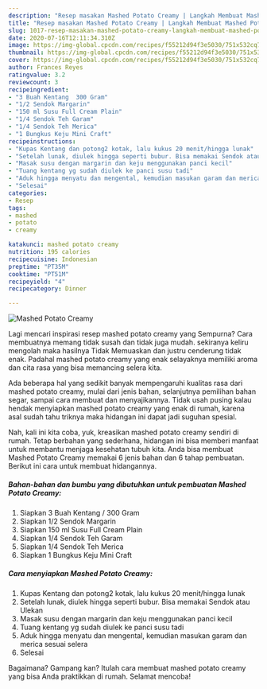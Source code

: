 ```yaml
---
description: "Resep masakan Mashed Potato Creamy | Langkah Membuat Mashed Potato Creamy Yang Paling Enak"
title: "Resep masakan Mashed Potato Creamy | Langkah Membuat Mashed Potato Creamy Yang Paling Enak"
slug: 1017-resep-masakan-mashed-potato-creamy-langkah-membuat-mashed-potato-creamy-yang-paling-enak
date: 2020-07-16T12:11:34.310Z
image: https://img-global.cpcdn.com/recipes/f55212d94f3e5030/751x532cq70/mashed-potato-creamy-foto-resep-utama.jpg
thumbnail: https://img-global.cpcdn.com/recipes/f55212d94f3e5030/751x532cq70/mashed-potato-creamy-foto-resep-utama.jpg
cover: https://img-global.cpcdn.com/recipes/f55212d94f3e5030/751x532cq70/mashed-potato-creamy-foto-resep-utama.jpg
author: Frances Reyes
ratingvalue: 3.2
reviewcount: 3
recipeingredient:
- "3 Buah Kentang  300 Gram"
- "1/2 Sendok Margarin"
- "150 ml Susu Full Cream Plain"
- "1/4 Sendok Teh Garam"
- "1/4 Sendok Teh Merica"
- "1 Bungkus Keju Mini Craft"
recipeinstructions:
- "Kupas Kentang dan potong2 kotak, lalu kukus 20 menit/hingga lunak"
- "Setelah lunak, diulek hingga seperti bubur. Bisa memakai Sendok atau Ulekan"
- "Masak susu dengan margarin dan keju menggunakan panci kecil"
- "Tuang kentang yg sudah diulek ke panci susu tadi"
- "Aduk hingga menyatu dan mengental, kemudian masukan garam dan merica sesuai selera"
- "Selesai"
categories:
- Resep
tags:
- mashed
- potato
- creamy

katakunci: mashed potato creamy 
nutrition: 195 calories
recipecuisine: Indonesian
preptime: "PT35M"
cooktime: "PT51M"
recipeyield: "4"
recipecategory: Dinner

---
```



![Mashed Potato Creamy](https://img-global.cpcdn.com/recipes/f55212d94f3e5030/751x532cq70/mashed-potato-creamy-foto-resep-utama.jpg)

Lagi mencari inspirasi resep mashed potato creamy yang Sempurna? Cara membuatnya memang tidak susah dan tidak juga mudah. sekiranya keliru mengolah maka hasilnya Tidak Memuaskan dan justru cenderung tidak enak. Padahal mashed potato creamy yang enak selayaknya memiliki aroma dan cita rasa yang bisa memancing selera kita.

Ada beberapa hal yang sedikit banyak mempengaruhi kualitas rasa dari mashed potato creamy, mulai dari jenis bahan, selanjutnya pemilihan bahan segar, sampai cara membuat dan menyajikannya. Tidak usah pusing kalau hendak menyiapkan mashed potato creamy yang enak di rumah, karena asal sudah tahu triknya maka hidangan ini dapat jadi suguhan spesial.




Nah, kali ini kita coba, yuk, kreasikan mashed potato creamy sendiri di rumah. Tetap berbahan yang sederhana, hidangan ini bisa memberi manfaat untuk membantu menjaga kesehatan tubuh kita. Anda bisa membuat Mashed Potato Creamy memakai 6 jenis bahan dan 6 tahap pembuatan. Berikut ini cara untuk membuat hidangannya.

<!--inarticleads1-->

##### Bahan-bahan dan bumbu yang dibutuhkan untuk pembuatan Mashed Potato Creamy:

1. Siapkan 3 Buah Kentang / 300 Gram
1. Siapkan 1/2 Sendok Margarin
1. Siapkan 150 ml Susu Full Cream Plain
1. Siapkan 1/4 Sendok Teh Garam
1. Siapkan 1/4 Sendok Teh Merica
1. Siapkan 1 Bungkus Keju Mini Craft




<!--inarticleads2-->

##### Cara menyiapkan Mashed Potato Creamy:

1. Kupas Kentang dan potong2 kotak, lalu kukus 20 menit/hingga lunak
1. Setelah lunak, diulek hingga seperti bubur. Bisa memakai Sendok atau Ulekan
1. Masak susu dengan margarin dan keju menggunakan panci kecil
1. Tuang kentang yg sudah diulek ke panci susu tadi
1. Aduk hingga menyatu dan mengental, kemudian masukan garam dan merica sesuai selera
1. Selesai




Bagaimana? Gampang kan? Itulah cara membuat mashed potato creamy yang bisa Anda praktikkan di rumah. Selamat mencoba!
